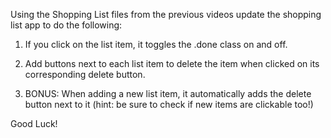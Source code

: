 Using the Shopping List files from the previous videos update the shopping list app to do the following:

1. If you click on the list item, it toggles the .done  class on and off.

2. Add buttons next to each list item to delete the item when clicked on its corresponding delete button.

3. BONUS: When adding a new list item, it automatically adds the delete button next to it (hint: be sure to check if new items are clickable too!)

Good Luck!
